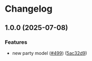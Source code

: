 # Changelog

## 1.0.0 (2025-07-08)


### Features

* new party model ([#499](https://github.com/Altinn/altinn-register/issues/499)) ([5ac32d9](https://github.com/Altinn/altinn-register/commit/5ac32d9948f9c8298ea1fd94dfc5345f8f48fbbd))
